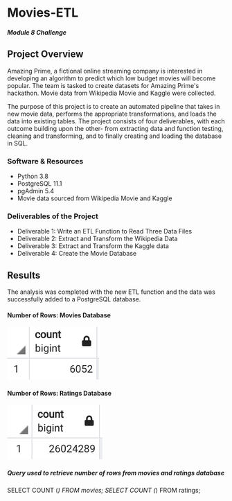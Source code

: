 # Movies-ETL
##### Module 8 Challenge
## Project Overview
Amazing Prime, a fictional online streaming company is interested in developing an algorithm to predict which low budget movies will become popular. The team is tasked to create datasets for Amazing Prime's hackathon. Movie data from Wikipedia Movie and Kaggle were collected.

The purpose of this project is to create an automated pipeline that takes in new movie data, performs the appropriate transformations, and loads the data into existing tables.  The project consists of four deliverables, with each outcome building upon the other- from extracting data and function testing, cleaning and transforming, and to finally creating  and loading the database in SQL.  
### Software & Resources
- Python 3.8
- PostgreSQL 11.1
- pgAdmin 5.4
- Movie data sourced from Wikipedia Movie and Kaggle

### Deliverables of the Project
- Deliverable 1: Write an ETL Function to Read Three Data Files
- Deliverable 2: Extract and Transform the Wikipedia Data
- Deliverable 3: Extract and Transform the Kaggle data
- Deliverable 4: Create the Movie Database

## Results
The analysis was completed with the new ETL function and the data was successfully added to a PostgreSQL database.

#### Number of Rows: Movies Database
![fig](https://github.com/retroxsky06/Movies-ETL/blob/main/Resources/movies_query.png)
#### Number of Rows: Ratings Database
![fig2](https://github.com/retroxsky06/Movies-ETL/blob/main/Resources/ratings_query.png)

##### Query used to retrieve number of rows from movies and ratings database
SELECT COUNT (*) FROM movies;
SELECT COUNT (*) FROM ratings;
